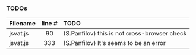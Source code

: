 ### TODOs
| Filename | line # | TODO
|:------|:------:|:------
| jsvat.js | 90 | (S.Panfilov) this is not cross-browser check
| jsvat.js | 333 | (S.Panfilov) It's seems to be an error